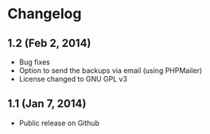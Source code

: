 # Changelog

## 1.2 (Feb 2, 2014)
* Bug fixes
* Option to send the backups via email (using PHPMailer)
* License changed to GNU GPL v3

## 1.1 (Jan 7, 2014)
* Public release on Github